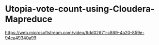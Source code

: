 # Utopia-vote-count-using-Cloudera-Mapreduce

https://web.microsoftstream.com/video/6dd02671-c869-4a20-859e-94ca49340a99
